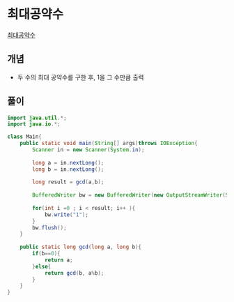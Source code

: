 # 최대공약수
[최대공약수](https://www.acmicpc.net/problem/1850)

## 개념
+ 두 수의 최대 공약수를 구한 후, 1을 그 수만큼 출력 


## 풀이
```java
import java.util.*;
import java.io.*;

class Main{
    public static void main(String[] args)throws IOException{
        Scanner in = new Scanner(System.in);
        
        long a = in.nextLong();
        long b = in.nextLong();
        
        long result = gcd(a,b);
        
        BufferedWriter bw = new BufferedWriter(new OutputStreamWriter(System.out));
        
        for(int i =0 ; i < result; i++ ){
            bw.write("1");
        }
        bw.flush();
    }
    
    public static long gcd(long a, long b){
        if(b==0){
            return a;
        }else{
            return gcd(b, a%b);
        }
    }
}
```